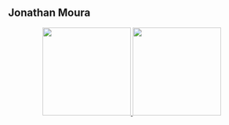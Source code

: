 ## Jonathan Moura
<div align="center">
  <a href="https://github.com/mourajj">
  <img height="180em" src="https://github-readme-stats.vercel.app/api?username=mourajj&show_icons=true&theme=dracula&include_all_commits=true&count_private=true"/>
  <img height="180em" src="https://github-readme-stats.vercel.app/api/top-langs/?username=mourajj&layout=compact&langs_count=7&theme=dracula"/>
</div>
